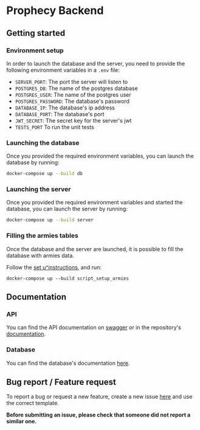 # Prophecy Backend

## Getting started

### Environment setup

In order to launch the database and the server, you need to provide the following environment variables in a `.env` file:
- `SERVER_PORT`: The port the server will listen to
- `POSTGRES_DB`: The name of the postgres  database
- `POSTGRES_USER`: The name of the postgres user
- `POSTGRES_PASSWORD`: The database's password
- `DATABASE_IP`: The database's ip address
- `DATABASE_PORT`: The database's port
- `JWT_SECRET`: The secret key for the server's jwt
- `TESTS_PORT` To run the unit tests

### Launching the database

Once you provided the required environment variables, you can launch the database by running:
```bash
docker-compose up --build db
```

### Launching the server

Once you provided the required environment variables and started the database, you can launch the server by running:
```bash
docker-compose up --build server
```

### Filling the armies tables

Once the database and the server are launched, it is possible to fill the database with armies data.

Follow the [set u^instructions](./scripts/armies_database/FillTheDatabase.md), and run:
```shell
docker-compose up --build script_setup_armies 
```

## Documentation

### API

You can find the API documentation on [swagger](https://app.swaggerhub.com/apis/Victoire-Rabeau/Prophecy/1.0.0) or in the repository's [documentation](./doc/api/).

### Database

You can find the database's documentation [here](./doc/databases/).

## Bug report / Feature request
To report a bug or request a new feature, create a new issue [here](https://github.com/Prophecy-eip/Backend/issues/new/choose) and use the correct template.

**Before submitting an issue, please check that someone did not report a similar one.**